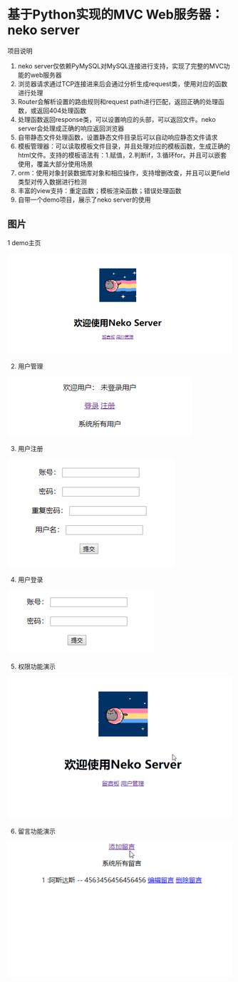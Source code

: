 # 基于Python实现的MVC Web服务器：neko server

项目说明

1. neko server仅依赖PyMySQL对MySQL连接进行支持，实现了完整的MVC功能的web服务器
2. 浏览器请求通过TCP连接进来后会通过分析生成request类，使用对应的函数进行处理
3. Router会解析设置的路由规则和request path进行匹配，返回正确的处理函数，或返回404处理函数
4. 处理函数返回response类，可以设置响应的头部，可以返回文件。neko server会处理成正确的响应返回浏览器
5. 自带静态文件处理函数，设置静态文件目录后可以自动响应静态文件请求
6. 模板管理器：可以读取模板文件目录，并且处理对应的模板函数，生成正确的html文件。支持的模板语法有：1.赋值，2.判断if，3.循环for。并且可以嵌套使用，覆盖大部分使用场景
7. orm：使用对象封装数据库对象和相应操作，支持增删改查，并且可以更field类型对传入数据进行检测
8. 丰富的view支持：重定函数；模板渲染函数；错误处理函数
9. 自带一个demo项目，展示了neko server的使用


## 图片

1 demo主页

![](README/demo主页.png)

2. 用户管理

![](README/用户管理.png)

3. 用户注册

![](README/用户注册.png)

4. 用户登录

![](README/用户登录.png)

5. 权限功能演示

![](README/权限功能演示.gif)

6. 留言功能演示

![](README/留言功能演示.gif)
